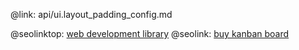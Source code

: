 @link: api/ui.layout_padding_config.md

@seolinktop: [web development library](https://webix.com)
@seolink: [buy kanban board](https://webix.com/kanban/)